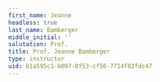 ```yaml
---
first_name: Jeanne
headless: true
last_name: Bamberger
middle_initial: ''
salutation: Prof.
title: Prof. Jeanne Bamberger
type: instructor
uid: b1a595c1-b097-8f53-cf56-7714f82fdc47
---
```

